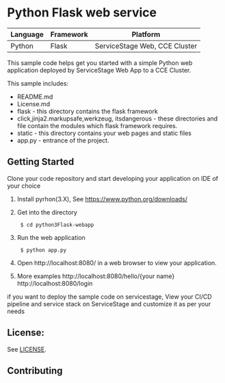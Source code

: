 # Python Flask web service

| Language | Framework | Platform|
| -------- | -------- |--------|
| Python | Flask| ServiceStage Web, CCE Cluster|

This sample code helps get you started with a simple Python web application
deployed by ServiceStage Web App to a CCE Cluster.

This sample includes:

* README.md
* License.md
* flask - this directory contains the flask framework
* click,jinja2.markupsafe,werkzeug, itsdangerous - these directories and file contain the modules which flask framework requires.
* static - this directory contains your web pages and static files
* app.py - entrance of the project.

## Getting Started

Clone your code repository and start developing your application on IDE of your choice

1. Install pyrhon(3.X), See https://www.python.org/downloads/
2. Get into the directory

        $ cd python3Flask-webapp

3. Run the web application

        $ python app.py

4. Open http://localhost:8080/ in a web browser to view your application.
5. More examples  http://localhost:8080/hello/{your name}  http://localhost:8080/login



if you want to deploy the sample code on servicestage, View your CI/CD pipeline and service stack on ServiceStage and customize it as per your needs

## License:

See [LICENSE](LICENSE).

## Contributing
